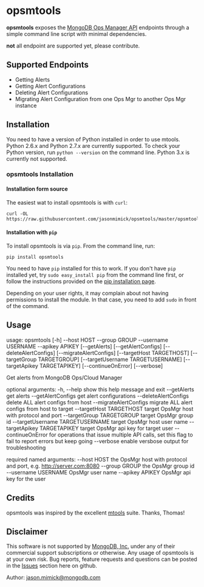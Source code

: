 # opsmtools

**opsmtools** exposes the [MongoDB Ops Manager API](https://docs.opsmanager.mongodb.com/current/reference/api/) 
endpoints through a simple command line script with minimal dependencies.

**not** all endpoint are supported yet, please contribute.

Supported Endpoints
-------------------

+ Getting Alerts
+ Getting Alert Configurations
+ Deleting Alert Configurations
+ Migrating Alert Configuration from one Ops Mgr to another Ops Mgr instance

Installation
------------


You need to have a version of Python installed in order to use mtools. Python
2.6.x and Python 2.7.x are currently supported. To check your Python version,
run `python --version` on the command line. Python 3.x is currently not supported.

### opsmtools Installation

#### Installation form source

The easiest wat to install opsmtools is with `curl`:

    curl -OL https://raw.githubusercontent.com/jasonmimick/opsmtools/master/opsmtools.py

#### Installation with `pip`

To install opsmtools is via `pip`. From the command line, run:

    pip install opsmtools

You need to have `pip` installed for this to work. If you don't have `pip` installed yet,
try `sudo easy_install pip` from the command line first, or follow the instructions provided on the
[pip installation page](http://www.pip-installer.org/en/latest/installing.html#using-the-installer).

Depending on your user rights, it may complain about not having permissions to install the module.
In that case, you need to add `sudo` in front of the command.

Usage
------

usage: opsmtools [-h] --host HOST --group GROUP --username USERNAME --apikey
                 APIKEY [--getAlerts] [--getAlertConfigs]
                 [--deleteAlertConfigs] [--migrateAlertConfigs]
                 [--targetHost TARGETHOST] [--targetGroup TARGETGROUP]
                 [--targetUsername TARGETUSERNAME]
                 [--targetApikey TARGETAPIKEY] [--continueOnError] [--verbose]

Get alerts from MongoDB Ops/Cloud Manager

optional arguments:
  -h, --help            show this help message and exit
  --getAlerts           get alerts
  --getAlertConfigs     get alert configurations
  --deleteAlertConfigs  delete ALL alert configs from host
  --migrateAlertConfigs
                        migrate ALL alert configs from host to target
  --targetHost TARGETHOST
                        target OpsMgr host with protocol and port
  --targetGroup TARGETGROUP
                        target OpsMgr group id
  --targetUsername TARGETUSERNAME
                        target OpsMgr host user name
  --targetApikey TARGETAPIKEY
                        target OpsMgr api key for target user
  --continueOnError     for operations that issue multiple API calls, set this
                        flag to fail to report errors but keep going
  --verbose             enable versbose output for troubleshooting

required named arguments:
  --host HOST           the OpsMgr host with protocol and port, e.g.
                        http://server.com:8080
  --group GROUP         the OpsMgr group id
  --username USERNAME   OpsMgr user name
  --apikey APIKEY       OpsMgr api key for the user

Credits
-------

opsmtools was inspired by the excellent [mtools](https://github.com/rueckstiess/mtools) suite.
Thanks, Thomas!

Disclaimer
----------

This software is not supported by [MongoDB, Inc.](http://www.mongodb.com) under any of their commercial support subscriptions or otherwise. 
Any usage of opsmtools is at your own risk.
Bug reports, feature requests and questions can be posted in the [Issues](https://github.com/jasonmimick/opsmtools/issues?state=open) section here on github.

Author: jason.mimick@mongodb.com

